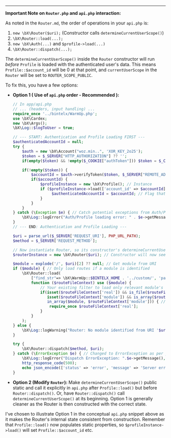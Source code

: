
---

**Important Note on `Router.php` and `api.php` interaction:**

As noted in the `Router.md`, the order of operations in your `api.php` is:
1. `new \bX\Router($uri);` (Constructor calls `determineCurrentUserScope()`)
2. `\bX\Router::load(...);`
3. `new \bX\Auth(...)` and `$profile->load(...)`
4. `\bX\Router::dispatch(...);`

The `determineCurrentUserScope()` inside the `Router` constructor will run *before* `Profile` is loaded with the authenticated user's data. This means `Profile::$account_id` will be 0 at that point, and `currentUserScope` in the `Router` will be set to `ROUTER_SCOPE_PUBLIC`.

To fix this, you have a few options:

*   **Option 1 ( Use of `api.php` order - Recommended ):**
    ```php
    // In app/api.php
    // ... (headers, input handling) ...
    require_once '../bintelx/WarmUp.php';
    use \bX\Cardex;
    new \bX\Args();
    \bX\Log::$logToUser = true;

    // --- START: Authentication and Profile Loading FIRST ---
    $authenticatedAccountId = null;
    try {
        $auth = new \bX\Account("woz.min..", 'XOR_KEY_2o25');
        $token = $_SERVER["HTTP_AUTHORIZATION"] ?? '';
        if(empty($token) && !empty($_COOKIE["authToken"])) $token = $_COOKIE["authToken"];

        if(!empty($token)) {
            $accountId = $auth->verifyToken($token, $_SERVER["REMOTE_ADDR"]);
            if($accountId) {
                $profileInstance = new \bX\Profile(); // Instance
                if ($profileInstance->load(['account_id' => $accountId])) {
                     $authenticatedAccountId = $accountId; // Flag that profile is loaded
                }
            }
        }
    } catch (\Exception $e) { // Catch potential exceptions from Auth/Profile
        \bX\Log::logError("Auth/Profile loading error: " . $e->getMessage(), $e->getTrace());
    }
    // --- END: Authentication and Profile Loading ---

    $uri = parse_url($_SERVER['REQUEST_URI'], PHP_URL_PATH);
    $method = $_SERVER['REQUEST_METHOD'];

    // Now instantiate Router, so its constructor's determineCurrentUserScope() uses the loaded Profile
    $routerInstance = new \bX\Router($uri); // Constructor will now see Profile::$account_id

    $module = explode('/', $uri)[2] ?? null; // Get module from URI
    if ($module) { // Only load routes if a module is identified
        \bX\Router::load(
            ["find_str"=> \bX\WarmUp::$BINTELX_HOME . '../custom/', 'pattern'=> '{*/,}*{endpoint,controller}.php'],
            function ($routeFileContext) use ($module) {
                // Your existing filter to load only relevant module's endpoints
                if(isset($routeFileContext['real']) && is_file($routeFileContext['real']) && 
                   isset($routeFileContext['module']) && is_array($routeFileContext['module']) &&
                   in_array($module, $routeFileContext['module'])) { // Check if current module is in Cardex path
                    require_once $routeFileContext['real'];
                }
            }
        );
    } else {
        \bX\Log::logWarning("Router: No module identified from URI '$uri' for route loading.");
    }
    
    try {
        \bX\Router::dispatch($method, $uri);
    } catch (\ErrorException $e) { // Changed to ErrorException as per your api.php
        \bX\Log::logError("Dispatch ErrorException: ".$e->getMessage(), $e->getTrace());
        http_response_code(500);
        echo json_encode(['status' => 'error', 'message' => 'Server error during dispatch.']);
    }
    ```

*   **Option 2 (Modify `Router`):** Make `determineCurrentUserScope()` public static and call it explicitly in `api.php` after `Profile::load()` but before `Router::dispatch()`. Or, have `Router::dispatch()` call `determineCurrentUserScope()` at its beginning. Option 1 is generally cleaner as the Router is then constructed with the correct state.

I've chosen to illustrate Option 1 in the conceptual `api.php` snippet above as it makes the Router's internal state consistent from construction. Remember that `Profile::load()` now populates static properties, so `$profileInstance->load()` will set `Profile::$account_id` etc.